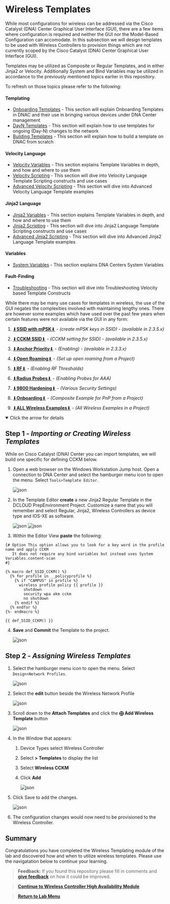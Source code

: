 # Wireless Templates

While most configurations for wireless can be addressed via the Cisco Catalyst (DNA) Center Graphical User Interface (GUI), there are a few items where configuration is required and neither the GUI nor the Model-Based Configuration can accomodate. In this subsection we will design templates to be used with Wireless Controllers to provision things which are not currently scoped by the Cisco Catalyst (DNA) Center Graphical User Interface (GUI).

Templates may be utilized as Composite or Regular Templates, and in either Jinja2 or Velocity. Additionally System and Bind Variables may be utilized in accordance to the previously mentioned topics earlier in this repository.

To refresh on those topics please refer to the following:

#### Templating

* [Onboarding Templates](../../Onboarding.md#onboarding-templates-and-flows) - This section will explain Onboarding Templates in DNAC and their use in bringing various devices under DNA Center management
* [DayN Templates](../../DayN.md#day-n-templates-and-flows) - This section will explain how to use templates for ongoing (Day-N) changes to the network
* [Building Templates](../../Templates.md#building-templates) - This section will explain how to build a template on DNAC from scratch

#### Velocity Language

* [Velocity Variables](../../Variables.md#velocity-variables) - This section explains Template Variables in depth, and how and where to use them
* [Velocity Scripting](../../Velocity.md#velocity-scripting) - This section will dive into Velocity Language Template Scripting constructs and use cases
* [Advanced Velocity Scripting](../../AdvancedVelocity.md#advanced-velocity) - This section will dive into Advanced Velocity Language Template examples

#### Jinja2 Language

* [Jinja2 Variables](../../Variables.md#jinja2-variables) - This section explains Template Variables in depth, and how and where to use them
* [Jinja2 Scripting](../../Jinja2.md#jinja2-scripting) - This section will dive into Jinja2 Language Template Scripting constructs and use cases
* [Advanced Jinja2 Scripting](../../AdvancedJinja2.md#advanced-jinja2) - This section will dive into Advanced Jinja2 Language Template examples

#### Variables

* [System Variables](../../SystemVariables.md#dna-center-system-variables) - This section explains DNA Centers System Variables

#### Fault-Finding

* [Troubleshooting](../../TroubleShoot.md#Troubleshooting) - This section will dive into Troubleshooting Velocity based Template Constructs

While there may be many use cases for templates in wireless, the use of the GUI negates the complexities involved with maintaining lengthy ones. There are however some examples which have used over the past few years when certain features were not available via the GUI in any form:

1. [⬇︎**SSID with mPSK**⬇︎](https://minhaskamal.github.io/DownGit/#/home?url=https://github.com/kebaldwi/DNAC-TEMPLATES/blob/master/LABS/LAB-2-Wireless-Automation/templates/wireless/Wifi_SSID_mPSK.json) - *(create mPSK keys in SSID)* - *(available in 2.3.5.x)*
2. [⬇︎**CCKM SSID**⬇︎](https://minhaskamal.github.io/DownGit/#/home?url=https://github.com/kebaldwi/DNAC-TEMPLATES/blob/master/LABS/LAB-2-Wireless-Automation/templates/Wifi_CCKM_templates.json) - *(CCKM setting for SSID)* - *(available in 2.3.5.x)*
3. [⬇︎**Anchor Priority**⬇︎](https://minhaskamal.github.io/DownGit/#/home?url=https://github.com/kebaldwi/DNAC-TEMPLATES/blob/master/LABS/LAB-2-Wireless-Automation/templates/Wifi_Anchor_Priority_templates.json) - *(Enabling)* - *(available in 2.3.3.x)*
4. [⬇︎**Open Roaming**⬇︎](https://minhaskamal.github.io/DownGit/#/home?url=https://github.com/kebaldwi/DNAC-TEMPLATES/blob/master/LABS/LAB-2-Wireless-Automation/templates/Wifi_Open_Roaming_project.json) - *(Set up open roaming from a Project)*
5. [⬇︎**RF**⬇︎](https://minhaskamal.github.io/DownGit/#/home?url=https://github.com/kebaldwi/DNAC-TEMPLATES/blob/master/LABS/LAB-2-Wireless-Automation/templates/Wifi_RF_templates.json) - *(Enabling RF Thresholds)*
6. [⬇︎**Radius Probes**⬇︎](https://minhaskamal.github.io/DownGit/#/home?url=https://github.com/kebaldwi/DNAC-TEMPLATES/blob/master/LABS/LAB-2-Wireless-Automation/templates/Wifi_AAA_Probes_templates.json) - *(Enabling Probes for AAA)*
7. [⬇︎**9800 Hardening**⬇︎](https://minhaskamal.github.io/DownGit/#/home?url=https://github.com/kebaldwi/DNAC-TEMPLATES/blob/master/LABS/LAB-2-Wireless-Automation/templates/Wifi_9800_Harden_templates.json) - *(Various Security Settings)*
8. [⬇︎**Onboarding**⬇︎](https://minhaskamal.github.io/DownGit/#/home?url=https://github.com/kebaldwi/DNAC-TEMPLATES/blob/master/LABS/LAB-2-Wireless-Automation/templates/Wifi_PnP_Onboarding_project.json) - *(Composite Example for PnP from a Project)*

9. [⬇︎**ALL Wireless Examples**⬇︎](https://minhaskamal.github.io/DownGit/#/home?url=https://github.com/kebaldwi/DNAC-TEMPLATES/blob/master/LABS/LAB-2-Wireless-Automation/templates/Wifi_Templates_project.json) - *(All Wireless Examples in a Project)*

<details open>
<summary> Click the arrow for details</summary>

## Step 1 - ***Importing or Creating Wireless Templates***

While on Cisco Catalyst (DNA) Center you can import templates, we will build one specific for defining CCKM below.

1. Open a web browser on the Windows Workstation Jump host. Open a connection to DNA Center and select the hamburger menu icon to open the menu. Select `Tools>Template Editor`.

   ![json](./images/module8-wirelesstemplates/dnac-menu-tools-templateeditor.png?raw=true "Import JSON")

2. In the Template Editor **create** a new Jinja2 Regular Template in the DCLOUD PrepEnvironment Project. Customize a name that you will remember and select Regular, Jinja2, Wireless Controllers as device type and IOS-XE as software.

   ![json](./images/module8-wirelesstemplates/dnac-templateeditor-add.png?raw=true "Import JSON")
   ![json](./images/module8-wirelesstemplates/dnac-templateeditor-parameters.png?raw=true "Import JSON")

3. Within the Editor View **paste** the following:

```J2
{# Option This option allows you to look for a key word in the profile name and apply CCKM 
   It does not require any bind variables but instead uses System Variables.content-scan
#}

{% macro def_SSID_CCKM() %}
  {% for profile in __policyprofile %}
    {% if "CAMPUS" in profile %}
      wireless profile policy {{ profile }}
        shutdown
        security wpa akm cckm
        no shutdown
    {% endif %}
  {% endfor %}
{%- endmacro %}  

{{ def_SSID_CCKM() }}
```

4. **Save** and **Commit** the Template to the project.

   ![json](./images/module8-wirelesstemplates/dnac-templateeditor-save-commit.png?raw=true "Import JSON")

## Step 2 - ***Assigning Wireless Templates***

1. Select the hamburger menu icon to open the menu. Select `Design>Network Profiles`.

   ![json](./images/module8-wirelesstemplates/dnac-menu-profiles.png?raw=true "Import JSON")

2. Select the **edit** button beside the Wireless Network Profile

   ![json](./images/module8-wirelesstemplates/dnac-profiles-edit.png?raw=true "Import JSON")

3. Scroll down to the **Attach Templates** and click the **⨁ Add Wireless Template** button

   ![json](./images/module8-wirelesstemplates/dnac-profile-template-add.png?raw=true "Import JSON")

4. In the Window that appears:
   
   1. Device Types select Wireless Controller
   2. Select **> Templates** to display the list
   3. Select **Wireless CCKM**
   4. Click **Add**

      ![json](./images/module8-wirelesstemplates/dnac-profile-template-add.png?raw=true "Import JSON")

5. Click Save to add the changes.

   ![json](./images/module8-wirelesstemplates/dnac-profiles-template-save.png?raw=true "Import JSON")

6. The configuration changes would now need to be provisioned to the Wireless Controller.

</details>

## Summary

Congratulations you have completed the Wireless Templating module of the lab and discovered how and when to utilize wireless templates. Please use the navigatation below to continue your learning.

> **Feedback:** If you found this repository please fill in comments and [**give feedback**](https://app.smartsheet.com/b/form/f75ce15c2053435283a025b1872257fe) on how it could be improved.

> [**Continue to Wireless Controller High Availability Module**](../LAB-2-Wireless-Automation/module9-controllerha.md)

> [**Return to Lab Menu**](./README.md)